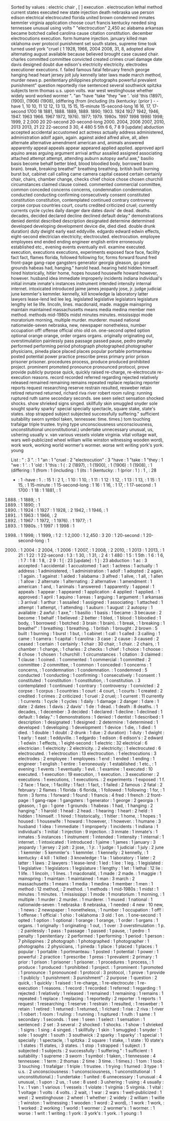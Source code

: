 Sorted by values :
electric chair , [ ] execution . electrocution lethal method current states executed new state injection death nebraska use person edison electrical electrocuted florida united brown condemned inmates kemmler virginia application choose court francis kentucky needed sing tennessee unusual using volts " "electrocution" 2,450 ac alabama arkansas became botched called carolina cause citation constitution. december electrocutions execution. form humane injection. january killed man oklahoma over protocol punishment set south states, supreme time took turned used york "cruel ( 1 1928, 1966, 2004 2008, 31, 8, adopted allow alternating august available because believed brought case caused chair. charles committed committee convicted created crimes cruel damage date davis designed doubt due edison's electricity electricity. electrodes executioner executions. f. failed famous fatal february french george hanging head heart jersey jolt july kennelly later laws made march method, murder news p. penitentiary philippines photographs powerful prevalent punishment" question reportedly rise sentenced several southwick spitzka subjects term thomas u.s. upon volts. war west westinghouse whether widely word worked wormer ". "an "have "take "they "we '. 'old 'this (1897), (1900), (1906) (1908), (differing (from (including (its (kentucky: (prior ) - -have 1, 10 10, 11 12 12, 13 13, 15 15, 15-minute 15-second-long 16 16, 17, 17-second 1700 18 1881, 1888. 1889, 1889. 1890; 1903. 1924 1927 1942, 1946, 1947. 1963 1966. 1967 1972, 1976). 1977; 1979. 1980s. 1997 1998 1998) 1998; 1999, 2 2,000 20 20-second 20-second-long 2000. 2004, 2006 2007, 2010, 2013 2013, 21 22 22-second 3 30, 4 480 5 5th 6 6, 7 8 9 [update] abduction accepted accidental accustomed act actress actually address administered, administration adolf again, again. against aided alfred alive, all, allen alternate alternative amendment american and, animals answered apparently appeal appeals appear appeared applied applied. approved april aquino areas arguing argument arrival arthur assailed assigned associating attached attempt attempt, attending auburn autopsy awful axe," basilio basis become behalf better bled, blood bloodied body, borrowed brain brain). break, breaking breathe!" breathing breathing. british built burning burst but, cabinet call calling came camera capital ceased certain certainly chair, chairs, chamber change, checks chief choice chose chosen churchill circumstances claimed clause coined. commented commercial committee, common conceded concerns concerns, condemnation condemnation. conducted conducting confirming consecutively consent constituted constitution constitution, contemplated continued contrary controversy corpse corpus countries court, courts credited criticized cruel; currently currents cycle cycles daily danger dare dates davis' de dead. deaths. decades, decided declared decline declined default delay." demonstrations denied dentist described description designated determine determined developed developing development device die, died died. double drunk duration) duty dwight early east eddyville. edgardo edward edwin effects, eight-second electrician electricity; electrocuted. electrocution. employee employees end ended ending engineer english entire erroneously established etc., evening events eventually evil. examine executed. execution, executions executions, experiments exposed face face, facility fact fact, flames florida, followed following for, forms forward found fred front-page gang-rape gangsters generator georgia gleason, go gone grounds habeas had, hanging." harold head. hearing held hidden himself. hired historically, hitler home, hopes housed housewife howard however, however. husband idea immediate improperly incidents indiana individual's initial inmate inmate's instances instrument intended intensity internal internet. intoxicated introduced jaime james jeopardy jose, jr. judge judicial june kemmler's kemmler. kennelly, kill knowledge la laboratory latter lawyers lease-lend led lee leg. legislated legislative legislators legislature lengthy let lie life. lincoln, lines. macdonald, made. maggie mainspring maintain maintained massachusetts means media medina member men method. methods mid-1980s midst minutes minutes. mississippi mode moratorium morning, multiple murder. murderer. mused national nationwide-seven nebraska, new, newspaper nonetheless, number occupation off! offense official ohio old on. one-second opted option optional orange orange, order organs organs. originally originating out, overstimulation painlessly pass passage passed pause, pedro penalty performed performing period photograph photographed photographer physicians, pineda place placed places popular portable portmanteau posted potential power practice prescribe press primary prior prison prisoner prisoner. procedures process, produce produced prohibited project. prominent promoted pronounce pronounced protocol, prove provide publicly purpose quick, quickly raised re-charge, re-electrocute re-execution reasons. record recorded referred regarding rejected relatively released remained remaining remains repeated replace replacing reporter reports request researching reserve restrain resulted, resweber retain retired returned returned, richard riva river robert room ruling: running ruptured ruth same secondary seconds. see seen select sensation shocked shocks. show shrieked signs singed. skillfully skin smuggled snyder sole sought sparky sparky' special specially spectacle, square stake, state's states. stop strapped subject subjected successfully suffering." sufficient suitability sworn symbol taken, tennessee: time. times.) tom touching trafalgar triple trustee. trying type unconsciousness unconsciousness, unconstitutional unconstitutional.) undertake unnecessary unusual, us, ushering usually v. van various vessels violate virginia. vital voltage wait, wars well-publicized wheel william willie winston witnessing wooden word), work work, working world wormer's wormer. worse writ writing york's york. young 

List :
" : 3
". : 1
"an : 1
"cruel : 2
"electrocution" : 3
"have : 1
"take : 1
"they : 1
"we : 1
'. : 1
'old : 1
'this : 1
( : 2
(1897), : 1
(1900), : 1
(1906) : 1
(1908), : 1
(differing : 1
(from : 1
(including : 1
(its : 1
(kentucky: : 1
(prior : 1
) : 1
, : 28
- : 1
-have : 1
. : 15
1 : 2
1, : 1
10 : 1
10, : 1
11 : 1
12 : 1
12, : 1
13 : 1
13, : 1
15 : 1
15, : 1
15-minute : 1
15-second-long : 1
16 : 1
16, : 1
17, : 1
17-second : 1
1700 : 1
18 : 1
1881, : 1
1888. : 1
1889, : 1
1889. : 1
1890; : 1
1903. : 1
1924 : 1
1927 : 1
1928, : 2
1942, : 1
1946, : 1
1947. : 1
1963 : 1
1966, : 2
1966. : 1
1967 : 1
1972, : 1
1976). : 1
1977; : 1
1979. : 1
1980s. : 1
1997 : 1
1998 : 1
1998) : 1
1998; : 1
1999, : 1
2 : 1
2,000 : 1
2,450 : 3
20 : 1
20-second : 1
20-second-long : 1
2000. : 1
2004 : 2
2004, : 1
2006 : 1
2007, : 1
2008, : 2
2010, : 1
2013 : 1
2013, : 1
21 : 1
22 : 1
22-second : 1
3 : 1
30, : 1
31, : 2
4 : 1
480 : 1
5 : 1
5th : 1
6 : 1
6, : 1
7 : 1
8 : 1
8, : 2
9 : 1
[ : 23
[update] : 1
] : 23
abduction : 1
ac : 3
accepted : 1
accidental : 1
accustomed : 1
act : 1
actress : 1
actually : 1
address : 1
administered, : 1
administration : 1
adolf : 1
adopted : 2
again, : 1
again. : 1
against : 1
aided : 1
alabama : 3
alfred : 1
alive, : 1
all, : 1
allen : 1
allow : 2
alternate : 1
alternating : 2
alternative : 1
amendment : 1
american : 1
and, : 1
animals : 1
answered : 1
apparently : 1
appeal : 1
appeals : 1
appear : 1
appeared : 1
application : 4
applied : 1
applied. : 1
approved : 1
april : 1
aquino : 1
areas : 1
arguing : 1
argument : 1
arkansas : 3
arrival : 1
arthur : 1
assailed : 1
assigned : 1
associating : 1
attached : 1
attempt : 1
attempt, : 1
attending : 1
auburn : 1
august : 2
autopsy : 1
available : 2
awful : 1
axe," : 1
basilio : 1
basis : 1
became : 3
because : 2
become : 1
behalf : 1
believed : 2
better : 1
bled, : 1
blood : 1
bloodied : 1
body, : 1
borrowed : 1
botched : 3
brain : 1
brain). : 1
break, : 1
breaking : 1
breathe!" : 1
breathing : 1
breathing. : 1
british : 1
brought : 2
brown : 5
built : 1
burning : 1
burst : 1
but, : 1
cabinet : 1
call : 1
called : 3
calling : 1
came : 1
camera : 1
capital : 1
carolina : 3
case : 2
cause : 3
caused : 2
ceased : 1
certain : 1
certainly : 1
chair : 30
chair, : 1
chair. : 2
chairs, : 1
chamber : 1
change, : 1
charles : 2
checks : 1
chief : 1
choice : 1
choose : 4
chose : 1
chosen : 1
churchill : 1
circumstances : 1
citation : 3
claimed : 1
clause : 1
coined. : 1
commented : 1
commercial : 1
committed : 2
committee : 2
committee, : 1
common : 1
conceded : 1
concerns : 1
concerns, : 1
condemnation : 1
condemnation. : 1
condemned : 5
conducted : 1
conducting : 1
confirming : 1
consecutively : 1
consent : 1
constituted : 1
constitution : 1
constitution, : 1
constitution. : 3
contemplated : 1
continued : 1
contrary : 1
controversy : 1
convicted : 2
corpse : 1
corpus : 1
countries : 1
court : 4
court, : 1
courts : 1
created : 2
credited : 1
crimes : 2
criticized : 1
cruel : 2
cruel; : 1
current : 11
currently : 1
currents : 1
cycle : 1
cycles : 1
daily : 1
damage : 2
danger : 1
dare : 1
date : 2
dates : 1
davis : 2
davis' : 1
de : 1
dead. : 1
death : 8
deaths. : 1
decades, : 1
december : 3
decided : 1
declared : 1
decline : 1
declined : 1
default : 1
delay." : 1
demonstrations : 1
denied : 1
dentist : 1
described : 1
description : 1
designated : 1
designed : 2
determine : 1
determined : 1
developed : 1
developing : 1
development : 1
device : 1
die, : 1
died : 1
died. : 1
double : 1
doubt : 2
drunk : 1
due : 2
duration) : 1
duty : 1
dwight : 1
early : 1
east : 1
eddyville. : 1
edgardo : 1
edison : 6
edison's : 2
edward : 1
edwin : 1
effects, : 1
eight-second : 1
electric : 32
electrical : 6
electrician : 1
electricity : 2
electricity. : 2
electricity; : 1
electrocuted : 6
electrocuted. : 1
electrocution : 13
electrocution. : 1
electrocutions : 3
electrodes : 2
employee : 1
employees : 1
end : 1
ended : 1
ending : 1
engineer : 1
english : 1
entire : 1
erroneously : 1
established : 1
etc., : 1
evening : 1
events : 1
eventually : 1
evil. : 1
examine : 1
executed : 10
executed. : 1
execution : 19
execution, : 1
execution. : 3
executioner : 2
executions : 1
executions, : 1
executions. : 2
experiments : 1
exposed : 1
f. : 2
face : 1
face, : 1
facility : 1
fact : 1
fact, : 1
failed : 2
famous : 2
fatal : 2
february : 2
flames : 1
florida : 6
florida, : 1
followed : 1
following : 1
for, : 1
form : 3
forms : 1
forward : 1
found : 1
francis : 4
fred : 1
french : 2
front-page : 1
gang-rape : 1
gangsters : 1
generator : 1
george : 2
georgia : 1
gleason, : 1
go : 1
gone : 1
grounds : 1
habeas : 1
had, : 1
hanging : 2
hanging." : 1
harold : 1
head : 2
head. : 1
hearing : 1
heart : 2
held : 1
hidden : 1
himself. : 1
hired : 1
historically, : 1
hitler : 1
home, : 1
hopes : 1
housed : 1
housewife : 1
howard : 1
however, : 1
however. : 1
humane : 3
husband : 1
idea : 1
immediate : 1
improperly : 1
incidents : 1
indiana : 1
individual's : 1
initial : 1
injection : 9
injection. : 3
inmate : 1
inmate's : 1
inmates : 5
instances : 1
instrument : 1
intended : 1
intensity : 1
internal : 1
internet. : 1
intoxicated : 1
introduced : 1
jaime : 1
james : 1
january : 3
jeopardy : 1
jersey : 2
jolt : 2
jose, : 1
jr. : 1
judge : 1
judicial : 1
july : 2
june : 1
kemmler : 5
kemmler's : 1
kemmler. : 1
kennelly : 2
kennelly, : 1
kentucky : 4
kill : 1
killed : 3
knowledge : 1
la : 1
laboratory : 1
later : 2
latter : 1
laws : 2
lawyers : 1
lease-lend : 1
led : 1
lee : 1
leg. : 1
legislated : 1
legislative : 1
legislators : 1
legislature : 1
lengthy : 1
let : 1
lethal : 12
lie : 1
life. : 1
lincoln, : 1
lines. : 1
macdonald, : 1
made : 2
made. : 1
maggie : 1
mainspring : 1
maintain : 1
maintained : 1
man : 3
march : 2
massachusetts : 1
means : 1
media : 1
medina : 1
member : 1
men : 1
method : 12
method, : 2
method. : 1
methods : 1
mid-1980s : 1
midst : 1
minutes : 1
minutes. : 1
mississippi : 1
mode : 1
moratorium : 1
morning, : 1
multiple : 1
murder : 2
murder. : 1
murderer. : 1
mused : 1
national : 1
nationwide-seven : 1
nebraska : 8
nebraska, : 1
needed : 4
new : 10
new, : 1
news : 2
newspaper : 1
nonetheless, : 1
number : 1
occupation : 1
off! : 1
offense : 1
official : 1
ohio : 1
oklahoma : 3
old : 1
on. : 1
one-second : 1
opted : 1
option : 1
optional : 1
orange : 1
orange, : 1
order : 1
organs : 1
organs. : 1
originally : 1
originating : 1
out, : 1
over : 3
overstimulation : 1
p. : 2
painlessly : 1
pass : 1
passage : 1
passed : 1
pause, : 1
pedro : 1
penalty : 1
penitentiary : 2
performed : 1
performing : 1
period : 1
person : 7
philippines : 2
photograph : 1
photographed : 1
photographer : 1
photographs : 2
physicians, : 1
pineda : 1
place : 1
placed : 1
places : 1
popular : 1
portable : 1
portmanteau : 1
posted : 1
potential : 1
power : 1
powerful : 2
practice : 1
prescribe : 1
press : 1
prevalent : 2
primary : 1
prior : 1
prison : 1
prisoner : 1
prisoner. : 1
procedures : 1
process, : 1
produce : 1
produced : 1
prohibited : 1
project. : 1
prominent : 1
promoted : 1
pronounce : 1
pronounced : 1
protocol : 3
protocol, : 1
prove : 1
provide : 1
publicly : 1
punishment : 3
punishment" : 2
purpose : 1
question : 2
quick, : 1
quickly : 1
raised : 1
re-charge, : 1
re-electrocute : 1
re-execution : 1
reasons. : 1
record : 1
recorded : 1
referred : 1
regarding : 1
rejected : 1
relatively : 1
released : 1
remained : 1
remaining : 1
remains : 1
repeated : 1
replace : 1
replacing : 1
reportedly : 2
reporter : 1
reports : 1
request : 1
researching : 1
reserve : 1
restrain : 1
resulted, : 1
resweber : 1
retain : 1
retired : 1
returned : 1
returned, : 1
richard : 1
rise : 2
riva : 1
river : 1
robert : 1
room : 1
ruling: : 1
running : 1
ruptured : 1
ruth : 1
same : 1
secondary : 1
seconds. : 1
see : 1
seen : 1
select : 1
sensation : 1
sentenced : 2
set : 3
several : 2
shocked : 1
shocks. : 1
show : 1
shrieked : 1
signs : 1
sing : 4
singed. : 1
skillfully : 1
skin : 1
smuggled : 1
snyder : 1
sole : 1
sought : 1
south : 3
southwick : 2
sparky : 1
sparky' : 1
special : 1
specially : 1
spectacle, : 1
spitzka : 2
square : 1
stake, : 1
state : 10
state's : 1
states : 11
states, : 3
states. : 1
stop : 1
strapped : 1
subject : 1
subjected : 1
subjects : 2
successfully : 1
suffering." : 1
sufficient : 1
suitability : 1
supreme : 3
sworn : 1
symbol : 1
taken, : 1
tennessee : 4
tennessee: : 1
term : 2
thomas : 2
time : 3
time. : 1
times.) : 1
tom : 1
took : 3
touching : 1
trafalgar : 1
triple : 1
trustee. : 1
trying : 1
turned : 3
type : 1
u.s. : 2
unconsciousness : 1
unconsciousness, : 1
unconstitutional : 1
unconstitutional.) : 1
undertake : 1
united : 6
unnecessary : 1
unusual : 4
unusual, : 1
upon : 2
us, : 1
use : 8
used : 3
ushering : 1
using : 4
usually : 1
v. : 1
van : 1
various : 1
vessels : 1
violate : 1
virginia : 5
virginia. : 1
vital : 1
voltage : 1
volts : 4
volts. : 2
wait, : 1
war : 2
wars : 1
well-publicized : 1
west : 2
westinghouse : 2
wheel : 1
whether : 2
widely : 2
william : 1
willie : 1
winston : 1
witnessing : 1
wooden : 1
word : 2
word), : 1
work : 1
work, : 1
worked : 2
working : 1
world : 1
wormer : 2
wormer's : 1
wormer. : 1
worse : 1
writ : 1
writing : 1
york : 3
york's : 1
york. : 1
young : 1
